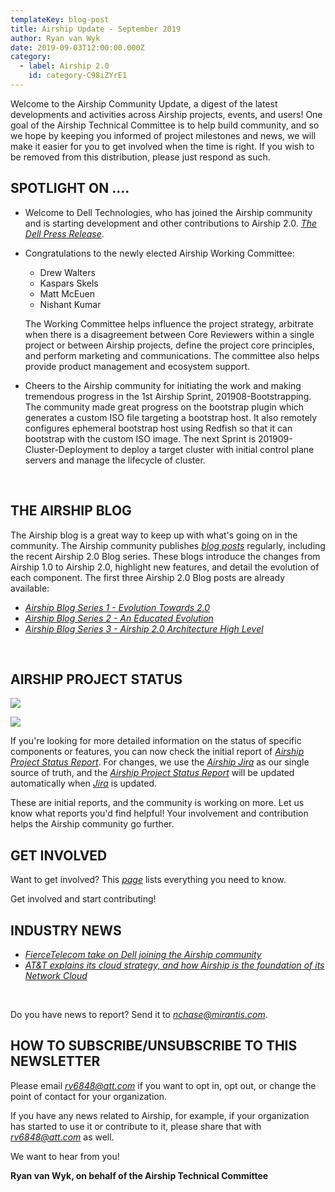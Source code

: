 ```yaml
---
templateKey: blog-post
title: Airship Update - September 2019
author: Ryan van Wyk
date: 2019-09-03T12:00:00.000Z
category: 
  - label: Airship 2.0
    id: category-C98iZYrE1
---
```


Welcome to the Airship Community Update, a digest of the latest developments and activities across Airship projects, events, and users! One goal of the Airship Technical Committee is to help build community, and so we hope by keeping you informed of project milestones and news, we will make it easier for you to get involved when the time is right. If you wish to be removed from this distribution, please just respond as such.<!-- more -->

## **SPOTLIGHT ON ....**

- Welcome to Dell Technologies, who has joined the Airship community and is starting development and other contributions to Airship 2.0. [*The Dell Press Release*](https://corporate.delltechnologies.com/en-us/newsroom/announcements/detailpage.press-releases~usa~2019~08~20180815-opensource-edge-computing-and-5g-software-infrastructure.htm#/filter-on/Country:en-us).

- Congratulations to the newly elected Airship Working Committee:
  * Drew Walters
  * Kaspars Skels
  * Matt McEuen
  * Nishant Kumar

  The Working Committee helps influence the project strategy, arbitrate when there is a disagreement between Core Reviewers within a single project or between Airship projects, define the project core principles, and perform marketing and communications. The committee also helps provide product management and ecosystem support.

- Cheers to the Airship community for initiating the work and making tremendous progress in the 1st Airship Sprint, 201908-Bootstrapping. The community made great progress on the bootstrap plugin which generates a custom ISO file targeting a bootstrap host. It also remotely configures ephemeral bootstrap host using Redfish so that it can bootstrap with the custom ISO image. The next Sprint is 201909-Cluster-Deployment to deploy a target cluster with initial control plane servers and manage the lifecycle of cluster.

<br>

## **THE AIRSHIP BLOG**

The Airship blog is a great way to keep up with what's going on in the community. The Airship community publishes [*blog posts*](https://www.airshipit.org/blog/) regularly, including the recent Airship 2.0 Blog series. These blogs introduce the changes from Airship 1.0 to Airship 2.0, highlight new features, and detail the evolution of each component. The first three Airship 2.0 Blog posts are already available:

- [*Airship Blog Series 1 - Evolution Towards 2.0*](https://www.airshipit.org/blog/airship-blog-series-1-evolution-towards-2.0.html)
- [*Airship Blog Series 2 - An Educated Evolution*](https://www.airshipit.org/blog/airship-blog-series-2-an-educated-evolution.html)
- [*Airship Blog Series 3 - Airship 2.0 Architecture High Level*](https://www.airshipit.org/blog/airship-blog-series-3-airship-2.0-architecture-high-level.html)

<br>

## **AIRSHIP PROJECT STATUS**

![](/img/status-by-issue-201909.jpg)

![](/img/status-by-company-201909.jpg)

If you're looking for more detailed information on the status of specific components or features, you can now check the initial report of [*Airship Project Status Report*](https://airship.atlassian.net/wiki/spaces/ASR/overview). For changes, we use the [*Airship Jira*](https://airship.atlassian.net/) as our single source of truth, and the [*Airship Project Status Report*](https://airship.atlassian.net/wiki/spaces/ASR/overview) will be updated automatically when [*Jira*](https://airship.atlassian.net/) is updated.

These are initial reports, and the community is working on more. Let us know what reports you'd find helpful! Your involvement and contribution helps the Airship community go further.

## **GET INVOLVED**

Want to get involved? This [*page*](https://wiki.openstack.org/wiki/Airship#Get_in_Touch) lists everything you need to know.

Get involved and start contributing!

## **INDUSTRY NEWS**

- [*FierceTelecom take on Dell joining the Airship community*](https://www.fiercetelecom.com/telecom/led-by-at-t-dell-takes-flight-to-airship-open-source-project)
- [*AT&T explains its cloud strategy, and how Airship is the foundation of its Network Cloud*](https://about.att.com/innovationblog/2019/08/cloud_strategy.html)

<br>

Do you have news to report?  Send it to [*nchase@mirantis.com*](mailto:nchase@mirantis.com).

## **HOW TO SUBSCRIBE/UNSUBSCRIBE TO THIS NEWSLETTER**

Please email [*rv6848@att.com*](mailto:rv6848@att.com) if you want to opt in, opt out, or change the point of contact for your organization.

If you have any news related to Airship, for example, if your organization has started to use it or contribute to it, please share that with [*rv6848@att.com*](mailto:rv6848@att.com) as well.

We want to hear from you!

**Ryan van Wyk, on behalf of the Airship Technical Committee**
